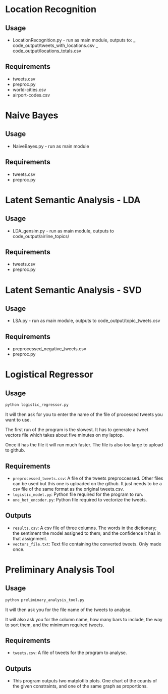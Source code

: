 # Location Recognition

## Usage

- LocationRecognition.py - run as main module, outputs to:
  _ code_output/tweets_with_locations.csv
  _ code_output/locations_totals.csv

## Requirements

- tweets.csv
- preproc.py
- world-cities.csv
- airport-codes.csv

# Naive Bayes

## Usage

- NaiveBayes.py - run as main module

## Requirements

- tweets.csv
- preproc.py

# Latent Semantic Analysis - LDA

## Usage

- LDA_gensim.py - run as main module, outputs to code_output/airline_topics/

## Requirements

- tweets.csv
- preproc.py

# Latent Semantic Analysis - SVD

## Usage

- LSA.py - run as main module, outputs to code_output/topic_tweets.csv

## Requirements

- preprocessed_negative_tweets.csv
- preproc.py

# Logistical Regressor

## Usage

```bash
python logistic_regressor.py
```

It will then ask for you to enter the name of the file of processed tweets you want to use.

The first run of the program is the slowest. It has to generate a tweet vectors file which takes about five minutes on my laptop.

Once it has the file it will run much faster. The file is also too large to upload to github.

## Requirements

- `preprocessed_tweets.csv`: A file of the tweets preproccessed. Other files can be used but this one is uploaded on the github. It just needs to be a csv file of the same format as the original tweets.csv.
- `logistic_model.py`: Python file required for the program to run.
- `one_hot_encoder.py`: Python file required to vectorize the tweets.

## Outputs

- `results.csv`: A csv file of three columns. The words in the dictionary; the sentiment the model assigned to them; and the confidence it has in that assignment.
- `vectors_file.txt`: Text file containing the converted tweets. Only made once.

# Preliminary Analysis Tool

## Usage

```bash
python preliminary_analysis_tool.py
```

It will then ask you for the file name of the tweets to analyse.

It will also ask you for the column name, how many bars to include, the way to sort them, and the minimum required tweets.

## Requirements

- `tweets.csv`: A file of tweets for the program to analyse.

## Outputs

- This program outputs two matplotlib plots. One chart of the counts of the given constraints, and one of the same graph as proportions.
